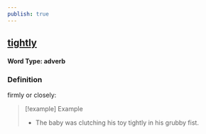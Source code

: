 ```yaml
---
publish: true
---
```

## [tightly](https://dictionary.cambridge.org/dictionary/english/tightly)

#### Word Type: adverb
### Definition
firmly or closely:

>[!example] Example
> - The baby was clutching his toy tightly in his grubby fist.
